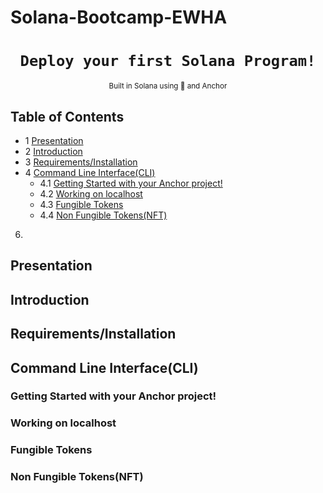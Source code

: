 # Solana-Bootcamp-EWHA

<div align="center">
  <h1>
    <code>Deploy your first Solana Program!</code>
  </h1>

  
   <sub>
    Built in Solana using 🦀 and Anchor 
     
  </sub>
  
</div>

## Table of Contents

- 1 [Presentation](#presentation) 
- 2 [Introduction](#introduction) 
- 3 [Requirements/Installation](#requirementsinstallation) 
- 4 [Command Line Interface(CLI)](#command-line-interfacecli) 
  - 4.1 [Getting Started with your Anchor project!](#getting-started-with-your-anchor-project) 
  - 4.2 [Working on localhost](#working-on-localhost)
  - 4.3 [Fungible Tokens](#fungible-tokens)
  - 4.4 [Non Fungible Tokens(NFT)](#non-fungible-tokensnft)
6. 
## **Presentation**

## **Introduction**

## **Requirements/Installation**

## **Command Line Interface(CLI)**

### **Getting Started with your Anchor project!**

### **Working on localhost**

### **Fungible Tokens**

### **Non Fungible Tokens(NFT)**

